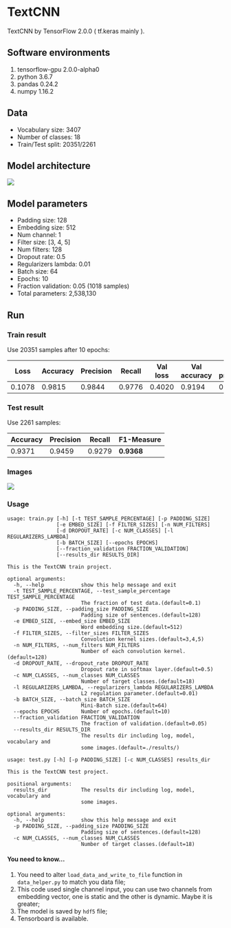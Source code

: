 # TextCNN
TextCNN by TensorFlow 2.0.0 ( tf.keras mainly ).
## Software environments
1. tensorflow-gpu 2.0.0-alpha0
2. python 3.6.7
3. pandas 0.24.2
4. numpy 1.16.2

## Data
- Vocabulary size: 3407
- Number of classes: 18
- Train/Test split: 20351/2261

## Model architecture
![](https://ws1.sinaimg.cn/large/006tNc79gy1g2e66v8qatj311q0okao2.jpg)

## Model parameters
- Padding size: 128
- Embedding size: 512
- Num channel: 1
- Filter size: [3, 4, 5]
- Num filters: 128
- Dropout rate: 0.5
- Regularizers lambda: 0.01
- Batch size: 64
- Epochs: 10
- Fraction validation: 0.05 (1018 samples)
- Total parameters: 2,538,130

## Run
### Train result
Use 20351 samples after 10 epochs:

| Loss | Accuracy | Precision | Recall | Val loss | Val accuracy | Val precision | Val recall |
| --- | --- | --- | --- | --- | --- | --- | --- |
| 0.1078 | 0.9815 | 0.9844 | 0.9776 | 0.4020 | 0.9194 | 0.9292 | 0.9155 |
### Test result
Use 2261 samples:

| Accuracy | Precision | Recall | F1-Measure |
| --- | --- | --- | --- |
| 0.9371 | 0.9459 | 0.9279 | **0.9368** |
### Images
![](https://ws2.sinaimg.cn/large/006tNc79gy1g2e65013p0j30ew0k2dhp.jpg)

### Usage
```
usage: train.py [-h] [-t TEST_SAMPLE_PERCENTAGE] [-p PADDING_SIZE]
                [-e EMBED_SIZE] [-f FILTER_SIZES] [-n NUM_FILTERS]
                [-d DROPOUT_RATE] [-c NUM_CLASSES] [-l REGULARIZERS_LAMBDA]
                [-b BATCH_SIZE] [--epochs EPOCHS]
                [--fraction_validation FRACTION_VALIDATION]
                [--results_dir RESULTS_DIR]

This is the TextCNN train project.

optional arguments:
  -h, --help            show this help message and exit
  -t TEST_SAMPLE_PERCENTAGE, --test_sample_percentage TEST_SAMPLE_PERCENTAGE
                        The fraction of test data.(default=0.1)
  -p PADDING_SIZE, --padding_size PADDING_SIZE
                        Padding size of sentences.(default=128)
  -e EMBED_SIZE, --embed_size EMBED_SIZE
                        Word embedding size.(default=512)
  -f FILTER_SIZES, --filter_sizes FILTER_SIZES
                        Convolution kernel sizes.(default=3,4,5)
  -n NUM_FILTERS, --num_filters NUM_FILTERS
                        Number of each convolution kernel.(default=128)
  -d DROPOUT_RATE, --dropout_rate DROPOUT_RATE
                        Dropout rate in softmax layer.(default=0.5)
  -c NUM_CLASSES, --num_classes NUM_CLASSES
                        Number of target classes.(default=18)
  -l REGULARIZERS_LAMBDA, --regularizers_lambda REGULARIZERS_LAMBDA
                        L2 regulation parameter.(default=0.01)
  -b BATCH_SIZE, --batch_size BATCH_SIZE
                        Mini-Batch size.(default=64)
  --epochs EPOCHS       Number of epochs.(default=10)
  --fraction_validation FRACTION_VALIDATION
                        The fraction of validation.(default=0.05)
  --results_dir RESULTS_DIR
                        The results dir including log, model, vocabulary and
                        some images.(default=./results/)
```

```
usage: test.py [-h] [-p PADDING_SIZE] [-c NUM_CLASSES] results_dir

This is the TextCNN test project.

positional arguments:
  results_dir           The results dir including log, model, vocabulary and
                        some images.

optional arguments:
  -h, --help            show this help message and exit
  -p PADDING_SIZE, --padding_size PADDING_SIZE
                        Padding size of sentences.(default=128)
  -c NUM_CLASSES, --num_classes NUM_CLASSES
                        Number of target classes.(default=18)
```
#### You need to know...
1. You need to alter `load_data_and_write_to_file` function in `data_helper.py` to match you data file;
2. This code used single channel input, you can use two channels from embedding vector, one is static and the other is dynamic. Maybe it is greater;
3. The model is saved by `hdf5` file;
4. Tensorboard is available.

